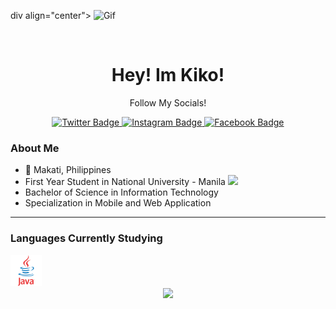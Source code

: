 div align="center">
<img src="https://media.tenor.com/od_N_-momnMAAAAd/typing-nerd.gif" alt="Gif" width="500">
  </div>
<div id = "stalk" align="center">
<img src="https://komarev.com/ghpvc/?username=Kicoop&style=flat-square&color=blue" alt="" width=""/>
  </div>
  <div align="center">
<h1>Hey! Im Kiko!</h1>
  <p style="bold;">Follow My Socials!</p>
  <div id="badges" align="center">
  <a href="https://twitter.com/kikoin4k">
    <img src="https://img.shields.io/badge/Twitter-blue?style=for-the-badge&logo=twitter&logoColor=white" alt="Twitter Badge"/>
  </a>
  <a href="https://instagram.com/kikomybeloved">
    <img src="https://img.shields.io/badge/Instagram-pink?style=for-the-badge&logo=instagram&logoColor=black" alt="Instagram Badge"/>
  </a>
  <a href="https://www.facebook.com/kiko24k">
    <img src="https://img.shields.io/badge/Facebook-white?style=for-the-badge&logo=facebook&logoColor=black" alt="Facebook Badge"/>
  </a>
</div>
  </div>
 
  ### About Me
 - :round_pushpin: Makati, Philippines
 - First Year Student in National University - Manila <img src="https://upload.wikimedia.org/wikipedia/en/a/a2/National_University_seal.png" width="15">
 - Bachelor of Science in Information Technology
 - Specialization in Mobile and Web Application
  
---
  ### Languages Currently Studying
  <div>
  <img src="https://github.com/devicons/devicon/blob/master/icons/java/java-original-wordmark.svg" title="Java" alt="Java" width="50" height="50"/>&nbsp;
  </div>

<div id="stats" align="center">
  <img src="http://github-readme-streak-stats.herokuapp.com?user=Kicoop&theme=leafy&hide_border=true" width="430"/>
  </div>
